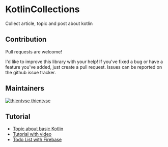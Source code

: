 # KotlinCollections
Collect article, topic and post about kotlin

## Contribution

Pull requests are welcome!

I'd like to improve this library with your help! If you've fixed a bug or have a feature you've added, just create a pull request. Issues can be reported on the github issue tracker.

## Maintainers
[![thientvse](https://avatars2.githubusercontent.com/u/4419081?s=32&v=3) thientvse](https://github.com/thientvse)  

## Tutorial
- [Topic about basic Kotlin](https://coding180.com/kotlin-for-android-studio-tutorial-examples/#lesson-12-launch-a-second-activity-with-values-parameters)
- [Tutorial with video](http://resocoder.com/2017/11/17/make-your-first-android-app-with-kotlin-android-developer-tutorial-for-beginners-code/)
- [Todo List with Firebase](http://www.appsdeveloperblog.com/todo-list-app-kotlin-firebase/)

